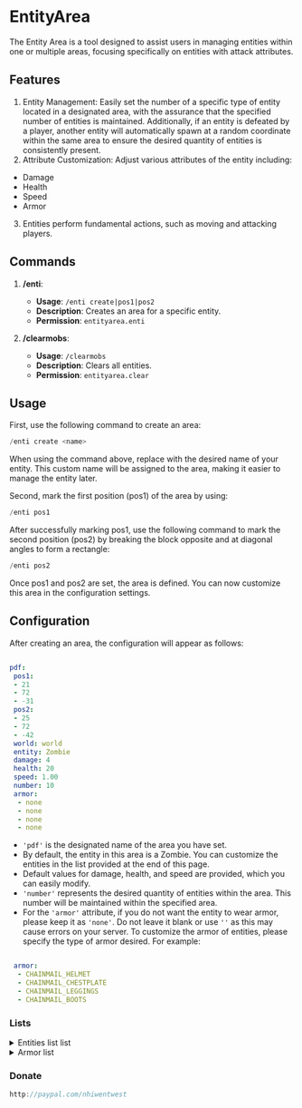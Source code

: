 # EntityArea
The Entity Area is a tool designed to assist users in managing entities within one or multiple areas, focusing specifically on entities with attack attributes.

## Features
1. Entity Management: Easily set the number of a specific type of entity located in a designated area, with the assurance that the specified number of entities is maintained. Additionally, if an entity is defeated by a player, another entity will automatically spawn at a random coordinate within the same area to ensure the desired quantity of entities is consistently present.
2. Attribute Customization: Adjust various attributes of the entity including:
- Damage
- Health
- Speed
- Armor
3. Entities perform fundamental actions, such as moving and attacking players.
## Commands

1. **/enti**:
   - **Usage**: `/enti create|pos1|pos2`
   - **Description**: Creates an area for a specific entity.
   - **Permission**: `entityarea.enti`

2. **/clearmobs**:
   - **Usage**: `/clearmobs`
   - **Description**: Clears all entities.
   - **Permission**: `entityarea.clear`

## Usage

First, use the following command to create an area:

```php
/enti create <name>
```

When using the command above, replace <name> with the desired name of your entity. This custom name will be assigned to the area, making it easier to manage the entity later.

Second, mark the first position (pos1) of the area by using:
```php
/enti pos1
```
After successfully marking pos1, use the following command to mark the second position (pos2) by breaking the block opposite and at diagonal angles to form a rectangle:


```php
/enti pos2
```

Once pos1 and pos2 are set, the area is defined. You can now customize this area in the configuration settings.

## Configuration

After creating an area, the configuration will appear as follows:


```yml

pdf:
 pos1:
 - 21
 - 72
 - -31
 pos2:
 - 25
 - 72
 - -42
 world: world
 entity: Zombie
 damage: 4
 health: 20
 speed: 1.00
 number: 10
 armor:
  - none
  - none
  - none
  - none


```


- `'pdf'` is the designated name of the area you have set.
- By default, the entity in this area is a Zombie. You can customize the entities in the list provided at the end of this page.
- Default values for damage, health, and speed are provided, which you can easily modify.
- `'number'` represents the desired quantity of entities within the area. This number will be maintained within the specified area.
- For the `'armor'` attribute, if you do not want the entity to wear armor, please keep it as `'none'`. Do not leave it blank or use `''` as this may cause errors on your server. To customize the armor of entities, please specify the type of armor desired. For example:


```yml

 armor:
  - CHAINMAIL_HELMET
  - CHAINMAIL_CHESTPLATE
  - CHAINMAIL_LEGGINGS
  - CHAINMAIL_BOOTS


```


### Lists
<details>
<summary>Entities list list</summary>

```cpp

Bat
Blaze
Cat
CaveSpider
Chicken
Cod
Cow
Creeper
Dolphin
Donkey
ElderGuardian
Enderman
Ghast
Guardian
Horse
Husk
IronGolem
Llama
MagmaCube
MobsEntity
Mooshroom
Ocelot
Parrot
Phantom
Pig
PolarBear
PufferFish
Rabbit
Salmon
Sheep
Silverfish
Skeleton
SkeletonHorse
Slime
Spider
Squid
Stray
TropicalFish
Villager
Witch
Wolf
Zombie
ZombieVillager

```
</details>

<details>
<summary>Armor list</summary>

```cpp
CHAINMAIL_HELMET
CHAINMAIL_CHESTPLATE
CHAINMAIL_LEGGINGS
CHAINMAIL_BOOTS
IRON_HELMET
IRON_CHESTPLATE
IRON_LEGGINGS
IRON_BOOTS
GOLD_HELMET
GOLD_CHESTPLATE
GOLD_LEGGINGS
GOLD_BOOTS
DIAMOND_HELMET
DIAMOND_CHESTPLATE
DIAMOND_LEGGINGS
DIAMOND_BOOTS
```
</details>

### Donate
```cpp
http://paypal.com/nhiwentwest
```
